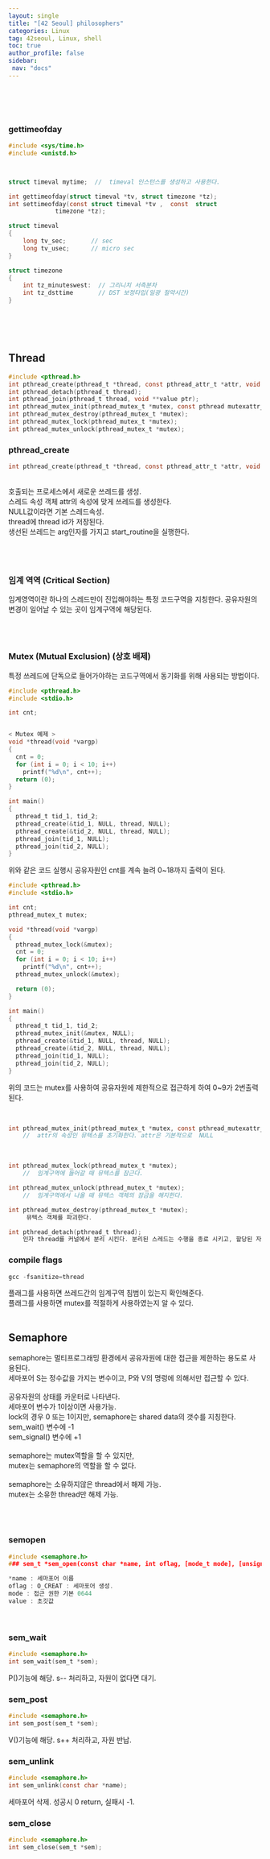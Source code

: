 ```yaml
---
layout: single
title: "[42 Seoul] philosophers"
categories: Linux
tag: 42seoul, Linux, shell
toc: true
author_profile: false
sidebar:
 nav: "docs"
---
```



<br><br><br>

### gettimeofday
```c
#include <sys/time.h>
#include <unistd.h>



struct timeval mytime;	//	timeval 인스턴스를 생성하고 사용한다.
```

```c
int gettimeofday(struct timeval *tv, struct timezone *tz);
int settimeofday(const struct timeval *tv ,  const  struct
             timezone *tz);
```
```c
struct timeval
{
    long tv_sec;       // sec
    long tv_usec;      // micro sec
}
```
```c
struct timezone
{
    int tz_minuteswest:  // 그리니치 서측분차  
    int tz_dsttime       // DST 보정타입(일광 절약시간)
}
```
<br>
<br>
<br>

## Thread

```c
#include <pthread.h>
int	pthread_create(pthread_t *thread, const pthread_attr_t *attr, void *(*start_routine) (void *), void *arg);
int	pthread_detach(pthread_t thread);
int	pthread_join(pthread_t thread, void **value ptr);
int	pthread_mutex_init(pthread_mutex_t *mutex, const pthread mutexattr_t *attr);
int	pthread_mutex_destroy(pthread_mutex_t *mutex);
int	pthread_mutex_lock(pthread_mutex_t *mutex);
int	pthread_mutex_unlock(pthread_mutex_t *mutex);
```


### pthread_create

```c
int	pthread_create(pthread_t *thread, const pthread_attr_t *attr, void *(*start_routine) (void *), void *arg);
```

<br>
호출되는 프로세스에서 새로운 쓰레드를 생성.<br>
스레드 속성 객체 attr의 속성에 맞게 쓰레드를 생성한다.<br>
NULL값이라면 기본 스레드속성.<br>
thread에 thread id가 저장된다.<br>
생선된 쓰레드는 arg인자를 가지고 start_routine을 실행한다.<br>
<br>
<br>
<br>

### 임계 역역 (Critical Section)

임계영역이란 하나의 스레드만이 진입해야하는 특정 코드구역을 지칭한다.
공유자원의 변경이 일어날 수 있는 곳이 임계구역에 해당된다.

<br><br>

### Mutex (Mutual Exclusion) (상호 배제)

특정 쓰레드에 단독으로 들어가야하는 코드구역에서 동기화를 위해 사용되는 방법이다.

```c
#include <pthread.h>
#include <stdio.h>

int cnt;


< Mutex 예제 >
void *thread(void *vargp)
{
  cnt = 0;
  for (int i = 0; i < 10; i++)
    printf("%d\n", cnt++);
  return (0);
}

int main()
{
  pthread_t tid_1, tid_2;
  pthread_create(&tid_1, NULL, thread, NULL);
  pthread_create(&tid_2, NULL, thread, NULL);
  pthread_join(tid_1, NULL);
  pthread_join(tid_2, NULL);
}
```
위와 같은 코드 실행시 공유자원인 cnt를 계속 늘려 0~18까지 출력이 된다.<br>

```c
#include <pthread.h>
#include <stdio.h>

int cnt;
pthread_mutex_t mutex;

void *thread(void *vargp)
{
  pthread_mutex_lock(&mutex);
  cnt = 0;
  for (int i = 0; i < 10; i++)
    printf("%d\n", cnt++);
  pthread_mutex_unlock(&mutex);

  return (0);
}

int main()
{
  pthread_t tid_1, tid_2;
  pthread_mutex_init(&mutex, NULL);
  pthread_create(&tid_1, NULL, thread, NULL);
  pthread_create(&tid_2, NULL, thread, NULL);
  pthread_join(tid_1, NULL);
  pthread_join(tid_2, NULL);
}
```

위의 코드는 mutex를 사용하여 공유자원에 제한적으로 접근하게 하여
0~9가 2번출력된다.

<br>

```c
int pthread_mutex_init(pthread_mutex_t *mutex, const pthread_mutexattr_t *attr);
	//	attr의 속성인 뮤텍스를 초기화한다. attr은 기본적으로  NULL
```

<br>

```c
int pthread_mutex_lock(pthread_mutex_t *mutex);
	//	임계구역에 들어갈 때 뮤텍스를 잠근다.
```

```c
int pthread_mutex_unlock(pthread_mutex_t *mutex);
    //	임계구역에서 나올 때 뮤텍스 객체의 잠금을 해지한다.
```

```c
int pthread_mutex_destroy(pthread_mutex_t *mutex);
     뮤텍스 객체를 파괴한다.
```

```c
int pthread_detach(pthread_t thread);
    인자 thread를 커널에서 분리 시킨다. 분리된 스레드는 수행을 종료 시키고, 할당된 자원을 회수한다.
```

### compile flags
```c
gcc -fsanitize=thread
```

플래그를 사용하면 쓰레드간의 임계구역 침범이 있는지 확인해준다.<br>
플래그를 사용하면 mutex를 적절하게 사용하였는지 알 수 있다.<br>
<br>

## Semaphore

semaphore는 멀티프로그래밍 환경에서 공유자원에 대한 접근을 제한하는 용도로 사용된다.<br>
세마포어 S는 정수값을 가지는 변수이고, P와 V의 명렁에 의해서만 접근할 수 있다.<br>
<br>
공유자원의 상태를 카운터로 나타낸다.<br>
세마포어 변수가 1이상이면 사용가능.<br>
lock의 경우 0 또는 1이지만, semaphore는 shared data의 갯수를 지칭한다.<br>
sem_wait() 변수에 -1<br>
sem_signal() 변수에 +1<br>
<br>
semaphore는 mutex역할을 할 수 있지만,<br>
mutex는 semaphore의 역할을 할 수 없다.<br>
<br>
semaphore는 소유하지않은 thread에서 해제 가능.<br>
mutex는 소유한 thread만 해제 가능.<br>

<br><br>

### semopen

```c
#include <semaphore.h>
### sem_t *sem_open(const char *name, int oflag, [mode_t mode], [unsigned int value]);

*name : 세마포어 이름
oflag : O_CREAT : 세마포어 생성.
mode : 접근 권한 기본 0644
value : 초깃값
```
<br>

### sem_wait

```c
#include <semaphore.h>
int sem_wait(sem_t *sem);
```

P()기능에 해당. s-- 처리하고, 자원이 없다면 대기.

### sem_post

```c
#include <semaphore.h>
int sem_post(sem_t *sem);
```
V()기능에 해당. s++ 처리하고, 자원 반납.

### sem_unlink

```c
#include <semaphore.h>
int sem_unlink(const char *name);
```
세마포어 삭제. 성공시 0 return, 실패시 -1.

### sem_close

```c
#include <semaphore.h>
int sem_close(sem_t *sem);
```

